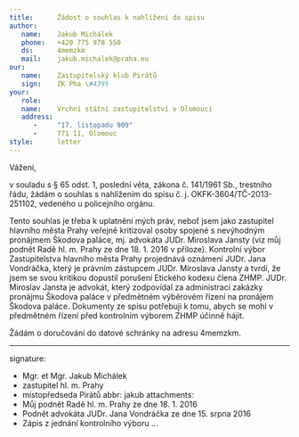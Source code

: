 ```yaml
---
title:      Žádost o souhlas k nahlížení do spisu
author:
   name:    Jakub Michálek
   phone:   +420 775 978 550
   ds:      4memzkm
   mail:    jakub.michalek@praha.eu
our:
   name:    Zastupitelský klub Pirátů
   sign:    ZK Pha \#4395
your:
   role:    
   name:    Vrchní státní zastupitelství v Olomouci
   address:
      -     "17. listopadu 909"
      -     771 11, Olomouc
style:      letter
---
```


Vážení,

v souladu s § 65 odst. 1, poslední věta, zákona č. 141/1961 Sb., trestního řádu, žádám o souhlas s nahlížením do spisu č. j. OKFK-3604/TČ-2013-251102, vedeného u policejního orgánu. 

Tento souhlas je třeba k uplatnění mých práv, neboť jsem jako zastupitel hlavního města Prahy veřejně kritizoval osoby spojené s nevýhodným pronájmem Škodova paláce, mj. advokáta JUDr. Miroslava Jansty (viz můj podnět Radě hl. m. Prahy ze dne 18. 1. 2016 v příloze). Kontrolní výbor Zastupitelstva hlavního města Prahy projednává oznámení JUDr. Jana Vondráčka, který je právním zástupcem JUDr. Miroslava Jansty a tvrdí, že jsem se svou kritikou dopustil porušení Etického kodexu člena ZHMP. JUDr. Miroslav Jansta je advokát, který zodpovídal za administraci zakázky pronájmu Škodova paláce v předmětném výběrovém řízení na pronájem Škodova paláce. Dokumenty ze spisu potřebuji k tomu, abych se mohl v předmětném řízení před kontrolním výborem ZHMP účinně hájit. 

Žádám o doručování do datové schránky na adresu 4memzkm.

---
signature:
  - Mgr. et Mgr. Jakub Michálek
  - zastupitel hl. m. Prahy
  - místopředseda Pirátů
abbr:       jakub
attachments: 
  - Můj podnět Radě hl. m. Prahy ze dne 18. 1. 2016
  - Podnět advokáta JUDr. Jana Vondráčka ze dne 15. srpna 2016
  - Zápis z jednání kontrolního výboru
...
